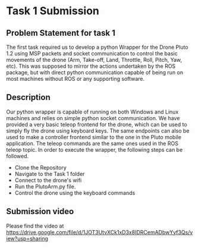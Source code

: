 # Task 1 Submission
## Problem Statement for task 1

The first task required us to develop a python Wrapper for the Drone Pluto 1.2 using MSP packets and socket communication to control the basic movements of the drone (Arm, Take-off, Land, Throttle, Roll, Pitch, Yaw, etc). This was supposed to mirror the actions undertaken by the ROS package, but with direct python communication capable of being run on most machines without ROS or any supporting software. 
## Description
Our python wrapper is capable of running on both Windows and Linux machines and relies on simple python socket communication. We have provided a very basic teleop frontend for the drone, which can be used to simply fly the drone using keyboard keys. The same endpoints can also be used to make a controller frontend similar to the one in the Pluto mobile application. The teleop commands are the same ones used in the ROS teleop topic. 
In order to execute the wrapper, the following steps can be followed. 
- Clone the Repository
- Navigate to the Task 1 folder
- Connect to the drone's wifi
- Run the PlutoArm.py file. 
- Control the drone using the keyboard commands  
## Submission video
Please find the video at https://drive.google.com/file/d/1JOT3UtvXCk1xD3x8IDRCemADbwYyf3Qs/view?usp=sharing
